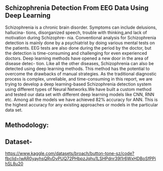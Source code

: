## Schizophrenia Detection From EEG Data Using Deep Learning
Schizophrenia is a chronic brain disorder. Symptoms can include delusions, hallucina-
tions, disorganized speech, trouble with thinking,and lack of motivation during Schizophre-
nia. Conventional analysis for Schizophrenia detection is mainly done by a psychiatrist
by doing various mental tests on the patients. EEG tests are also done during the period
by the doctor, but the detection is time-consuming and challenging for even experienced
doctors. Deep learning methods have opened a new door in the area of disease detec-
tion. Like all the other diseases, Schizophrenia can also be detected using deep learning
methods. This method has the potential to overcome the drawbacks of manual strategies.
As the traditional diagnostic process is complex, unreliable, and time-consuming in this
report, we are trying to develop a deep learning-based Schizophrenia detection system
using different types of Neural Networks.We have built a custom method and tested our
data set with different deep learning models like CNN, RNN etc. Among all the models
we have achieved 82% accuracy for ANN. This is the highest accuracy for any existing
approaches or models in the particular data set.

## Methodology:

## Dataset-
https://www.kaggle.com/datasets/broach/button-tone-sz/code?fbclid=IwAR0yayhsQRvDvPUQ72PHbpzJqhu1LSHPdnr39l1r6WxHDBoSfPPihSL8u20
